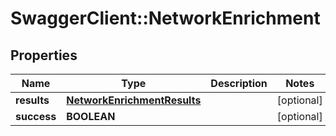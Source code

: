 # SwaggerClient::NetworkEnrichment

## Properties
Name | Type | Description | Notes
------------ | ------------- | ------------- | -------------
**results** | [**NetworkEnrichmentResults**](NetworkEnrichmentResults.md) |  | [optional] 
**success** | **BOOLEAN** |  | [optional] 


